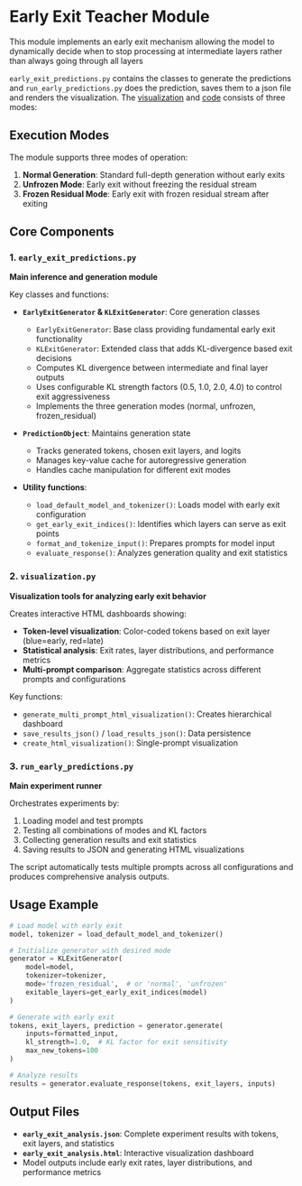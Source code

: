 # Early Exit Teacher Module

This module implements an early exit mechanism allowing the model to dynamically decide when to stop processing at intermediate layers rather than always going through all layers 

`early_exit_predictions.py` contains the classes to generate the predictions and `run_early_predictions.py` does the prediction, saves them to a json file and renders the visualization. The [visualization](https://htmlpreview.github.io/?https://github.com/MeridianResearch/externalization/blob/visualization/early_exit_teacher/visualization/early_exit_analysis.html) and [code](https://github.com/MeridianResearch/externalization/blob/visualization/early_exit_teacher/early_exit_predictions.py) consists of three modes:

## Execution Modes

The module supports three modes of operation:

1. **Normal Generation**: Standard full-depth generation without early exits
2. **Unfrozen Mode**: Early exit without freezing the residual stream 
3. **Frozen Residual Mode**: Early exit with frozen residual stream after exiting

## Core Components

### 1. `early_exit_predictions.py`
**Main inference and generation module**

Key classes and functions:

- **`EarlyExitGenerator` & `KLExitGenerator`**: Core generation classes
  - `EarlyExitGenerator`: Base class providing fundamental early exit functionality
  - `KLExitGenerator`: Extended class that adds KL-divergence based exit decisions
  - Computes KL divergence between intermediate and final layer outputs
  - Uses configurable KL strength factors (0.5, 1.0, 2.0, 4.0) to control exit aggressiveness
  - Implements the three generation modes (normal, unfrozen, frozen_residual)

- **`PredictionObject`**: Maintains generation state
  - Tracks generated tokens, chosen exit layers, and logits
  - Manages key-value cache for autoregressive generation
  - Handles cache manipulation for different exit modes

- **Utility functions**:
  - `load_default_model_and_tokenizer()`: Loads model with early exit configuration
  - `get_early_exit_indices()`: Identifies which layers can serve as exit points
  - `format_and_tokenize_input()`: Prepares prompts for model input
  - `evaluate_response()`: Analyzes generation quality and exit statistics

### 2. `visualization.py`
**Visualization tools for analyzing early exit behavior**

Creates interactive HTML dashboards showing:

- **Token-level visualization**: Color-coded tokens based on exit layer (blue=early, red=late)
- **Statistical analysis**: Exit rates, layer distributions, and performance metrics
- **Multi-prompt comparison**: Aggregate statistics across different prompts and configurations

Key functions:
- `generate_multi_prompt_html_visualization()`: Creates hierarchical dashboard
- `save_results_json()` / `load_results_json()`: Data persistence
- `create_html_visualization()`: Single-prompt visualization

### 3. `run_early_predictions.py`
**Main experiment runner**

Orchestrates experiments by:
1. Loading model and test prompts
2. Testing all combinations of modes and KL factors
3. Collecting generation results and exit statistics
4. Saving results to JSON and generating HTML visualizations

The script automatically tests multiple prompts across all configurations and produces comprehensive analysis outputs.

## Usage Example

```python
# Load model with early exit
model, tokenizer = load_default_model_and_tokenizer()

# Initialize generator with desired mode
generator = KLExitGenerator(
    model=model,
    tokenizer=tokenizer,
    mode='frozen_residual',  # or 'normal', 'unfrozen'
    exitable_layers=get_early_exit_indices(model)
)

# Generate with early exit
tokens, exit_layers, prediction = generator.generate(
    inputs=formatted_input,
    kl_strength=1.0,  # KL factor for exit sensitivity
    max_new_tokens=100
)

# Analyze results
results = generator.evaluate_response(tokens, exit_layers, inputs)
```

## Output Files

- **`early_exit_analysis.json`**: Complete experiment results with tokens, exit layers, and statistics
- **`early_exit_analysis.html`**: Interactive visualization dashboard
- Model outputs include early exit rates, layer distributions, and performance metrics